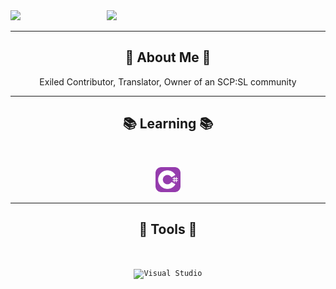 <div align="left">
  <a href="https://git.io/typing-svg">
    <img src="https://readme-typing-svg.herokuapp.com/?lines=Hello+!+Welcome+to+my+profile;I'm+Robocnop;A+Belgian+who+likes+AI&center=true&size=30&color=#F8F8FF">
  </a>

  <a href="https://discord.com/users/564871522750300160">
    <img align="right" width="350" src="https://lanyard.kyrie25.me/api/564871522750300160?imgStyle=square&gradient=e9d6d5-e9d6d5-f3b1b4-ffffff&bg=0d1117">
  </a>
</div>

<hr>

<h2 align="center">👤 About Me 👤</h2>
<p align="center">Exiled Contributor, Translator, Owner of an SCP:SL community</p>

<hr>

<h2 align="center">📚 Learning 📚</h2>
<br>
<p align="center">
  <code><img title="CSharp" height="40" src="https://github.com/tandpfun/skill-icons/blob/main/icons/CS.svg"></code>
</p>

<hr>

<h2 align="center">🔧 Tools 🔧</h2>
<br>
<p align="center">
  <code><img title="Visual Studio" height="40" src="https://skillicons.dev/icons?i=vs"></code>
</p>
